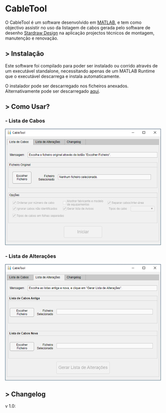 # CableTool

O CableTool é um software desenvolvido em [MATLAB](https://www.mathworks.com/products/matlab.html), e tem como objectivo assistir no uso da listagem de cabos gerada pelo software de desenho [Stardraw Design](https://www.stardraw.com/sd7) na aplicação projectos técnicos de montagem, manutenção e renovação.

## > Instalação

Este software foi compilado para poder ser instalado ou corrido através de um executável standalone, necessitando apenas de um MATLAB Runtime que o executável descarrega e instala automaticamente.

O instalador pode ser descarregado nos ficheiros anexados. Alternativamente pode ser descarregado [aqui](https://github.com/JoaoRochaRTP/CableTool/releases/download/v1.0/CableTool_installer_v1_0.exe).

## > Como Usar?

### - Lista de Cabos

![teste1](https://github.com/JoaoRochaRTP/CableTool/blob/main/lista_cabos.png)

### - Lista de Alterações

![teste2](https://github.com/JoaoRochaRTP/CableTool/blob/main/lista_alteracoes.png)

## > Changelog

v 1.0:
